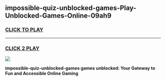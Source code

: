 
## impossible-quiz-unblocked-games-Play-Unblocked-Games-Online-09ah9
<h3>
<a href="https://premium76.site?title=impossible-quiz-unblocked-games&ref=25A">CLICK TO PLAY</a></h3>
<hr>

<h3>
<a href="https://premium76.site?title=impossible-quiz-unblocked-games&ref=25A">CLICK 2 PLAY</a>
  
</h3>

<a href="https://premium76.site?title=impossible-quiz-unblocked-games&ref=25A"><img src="https://clearcache.store/games.png"></a>


**impossible-quiz-unblocked-games games unblocked: Your Gateway to Fun and Accessible Online Gaming**
